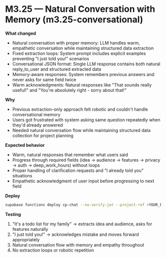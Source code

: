 # M3.25 — Natural Conversation with Memory (m3.25-conversational)

**What changed**
- Natural conversation with proper memory: LLM handles warm, empathetic conversation while maintaining structured data extraction
- Fixed extraction loops: System prompt includes explicit examples preventing "I just told you!" scenarios 
- Conversational JSON format: Single LLM response contains both natural reply_to_user and structured extracted data
- Memory-aware responses: System remembers previous answers and never asks for same field twice
- Warm acknowledgments: Natural responses like "That sounds really useful!" and "You're absolutely right - sorry about that!"

**Why**
- Previous extraction-only approach felt robotic and couldn't handle conversational memory
- Users got frustrated with system asking same question repeatedly when they'd already answered
- Needed natural conversation flow while maintaining structured data collection for project planning

**Expected behavior**
- Warm, natural responses that remember what users said
- Progress through required fields (idea → audience → features → privacy → auth → deep_work_hours) without loops
- Proper handling of clarification requests and "I already told you" situations
- Empathetic acknowledgment of user input before progressing to next field

**Deploy**

```bash
supabase functions deploy cp-chat --no-verify-jwt --project-ref <YOUR_PROJECT_REF>
```

**Testing**
1. "It's a todo list for my family" → extracts idea and audience, asks for features naturally
2. "I just told you!" → acknowledges mistake and moves forward appropriately  
3. Natural conversation flow with memory and empathy throughout
4. No extraction loops or robotic repetition